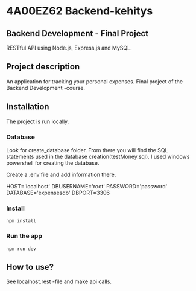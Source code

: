 # 4A00EZ62 Backend-kehitys

## Backend Development - Final Project

RESTful API using Node.js, Express.js and MySQL.

## Project description

An application for tracking your personal expenses. Final project of the Backend Development -course.

## Installation

The project is run locally.

### Database

Look for create_database folder. From there you will find the SQL statements used in the database creation(testMoney.sql). I used windows powershell for creating the database.

Create a .env file and add information there.

HOST='localhost'
DBUSERNAME='root'
PASSWORD='password'
DATABASE='expensesdb'
DBPORT=3306

### Install

`npm install`

### Run the app

`npm run dev`

## How to use?

See localhost.rest -file and make api calls.
